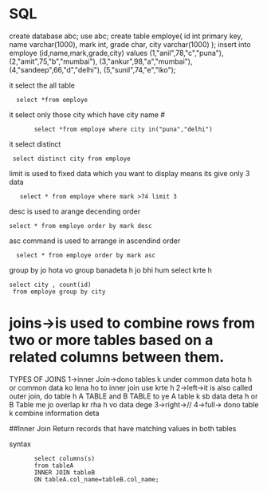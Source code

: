 # SQL
create database abc;
use abc;
create table employe(
id int primary key,
name varchar(1000),
mark int,
 grade char,
 city varchar(1000)
 );
 insert into employe (id,name,mark,grade,city)
 values
 (1,"anil",78,"c","puna"),
  (2,"amit",75,"b","mumbai"),
   (3,"ankur",98,"a","mumbai"),
    (4,"sandeep",66,"d","delhi"),
     (5,"sunil",74,"e","lko");



it select the all table 

      select *from employe  

it select only those city which have city name #

           select *from employe where city in("puna","delhi")
  it select distinct 

     select distinct city from employe

  limit is used to fixed data which you want to display means its give only 3 data
  
       select * from employe where mark >74 limit 3

  
  desc is used to arange decending order

  
    select * from employe order by mark desc

  asc  command is used to arrange in ascendind order 
  
      select * from employe order by mark asc



   group by jo hota vo group banadeta h jo bhi hum select krte h
   
    select city , count(id)
     from employe group by city 

# joins->is used to combine rows from two or more tables based on a related columns between them. #

TYPES OF JOINS
1->inner Join->dono tables k under common data hota h or common data ko lena ho to inner join use krte h
2->left->it is also called outer join,  do table h A TABLE and  B TABLE to ye  A table k sb data deta h or B Table me jo overlap kr rha h vo data dege
3->right->//
4->full-> dono table k combine information deta


##Inner Join
Return records that have matching values in both tables

syntax

           select columns(s)
           from tableA
           INNER JOIN tableB
           ON tableA.col_name=tableB.col_name;
     
